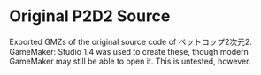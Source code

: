 # Original P2D2 Source
 
Exported GMZs of the original source code of ペットコップ2次元2.
GameMaker: Studio 1.4 was used to create these, though modern GameMaker may still be able to open it. This is untested, however.